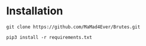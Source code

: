 # Installation
```
git clone https://github.com/MaMad4Ever/Brutes.git
```
```
pip3 install -r requirements.txt
```
